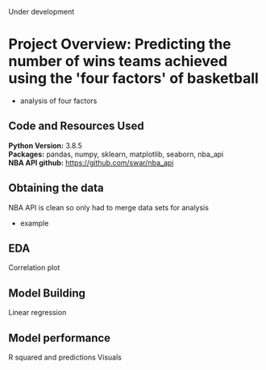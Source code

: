 Under development  

# Project Overview: Predicting the number of wins teams achieved using the 'four factors' of basketball
* analysis of four factors

## Code and Resources Used 
**Python Version:** 3.8.5  
**Packages:** pandas, numpy, sklearn, matplotlib, seaborn, nba_api   
**NBA API github:** https://github.com/swar/nba_api 


## Obtaining the data
NBA API is clean so only had to merge data sets for analysis
*	example


## EDA
Correlation plot


## Model Building 

Linear regression

## Model performance

R squared and predictions
Visuals





